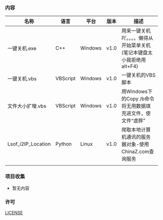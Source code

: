 ### 内容

| **名称** | **语言** | **平台** | **版本** | **描述** |
|---|---|---|---|---|
|一键关机.exe|C++|Windows|v1.0|用来一键关机吖。。。。懒得从开始菜单关机(笔记本键盘太小我拒绝用alt+F4)|
|一键关机.vbs|VBScript|Windows|v1.0|一键关机的VBS脚本|
|文件大小扩增.vbs|VBScript|Windows|v1.0|用Windows下的Copy /b命令将无用数据填充进文件，使文件“虚胖”|
|Lsof_i2IP_Location|Python|Linux|v1.0|爬取本地计算机通讯的服务器对象-使用ChinaZ.com查询服务|
||||||

### 项目收集

- 暂无内容

### 许可
[LICENSE](https://gitee.com/rmshadows/shenmedongxi/blob/master/LICENSE)